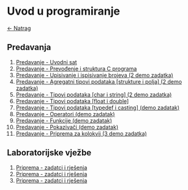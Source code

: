 # Uvod u programiranje

[← Natrag](../..)

## Predavanja

1. [Predavanje - Uvodni sat](predavanja/P01-uvodni_sat.md)
2. [Predavanje - Prevođenje i struktura C programa](predavanja/P02-prevodenje.md)
3. [Predavanje - Upisivanje i ispisivanje brojeva (2 demo zadatka)](predavanja/P03-sintaksa.md)
4. [Predavanje - Agregatni tipovi podataka \[strukture i polja\] (2 demo zadatka)](predavanja/P04-polja_strukture.md)
5. [Predavanje - Tipovi podataka \[char i string\] (2 demo zadatka)](predavanja/P05-tipovi_podataka_char.md)
6. [Predavanje - Tipovi podataka \[float i double\]](predavanja/P06-tipovi_podataka_float.md)
7. [Predavanje - Tipovi podataka \[typedef i casting\] (demo zadatak)](predavanja/P07-tipovi_podataka_typedef.md)
8. [Predavanje - Operatori (demo zadatak)](predavanja/P08-operatori.md)
9. [Predavanje - Funkcije (demo zadatak)](predavanja/P09-funkcije.md)
10. [Predavanje - Pokazivači (demo zadatak)](predavanja/P10-pokazivaci.md)
11. [Predavanje - Priprema za kolokvij (3 demo zadatka)](predavanja/P11-vjezba_za_kolokvij.md)

## Laboratorijske vježbe

1. [Priprema - zadatci i rješenja](lv/lv01/tekstovi_zadatka.md)
2. [Priprema - zadatci i rješenja](lv/lv02/tekstovi_zadatka.md)
3. [Priprema - zadatci i rješenja](lv/lv03/tekstovi_zadatka.md)
